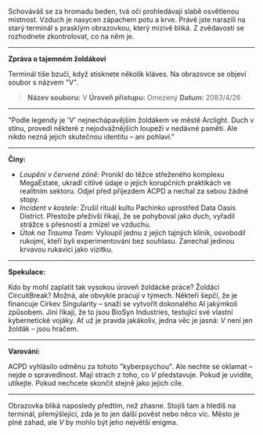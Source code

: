 Schováváš se za hromadu beden, tvá oči prohledávají slabě osvětlenou místnost. Vzduch je nasycen zápachem potu a krve. Právě jste narazili na starý terminál s prasklým obrazovkou, který mizivě bliká. Z zvědavosti se rozhodnete zkontrolovat, co na něm je.

---

**Zpráva o tajemném žoldákovi**

Terminál tiše bzučí, když stisknete několik kláves. Na obrazovce se objeví soubor s názvem "V".

> **Název souboru:** V
> **Úroveň přístupu:** Omezený
> **Datum:** 2083/4/26

---

"Podle legendy je 'V' nejnechápavějším žoldákem ve městě Arclight. Duch v stínu, provedl některé z nejodvážnějších loupeží v nedávné paměti. Ale nikdo nezná jejich skutečnou identitu – ani pohlaví."

---

**Činy:**

- _Loupění v červené zóně:_ Pronikl do těžce střeženého komplexu MegaEstate, ukradl citlivé údaje o jejich korupčních praktikách ve realitním sektoru. Odjel před příjezdem ACPD a nechal za sebou žádné stopy.
- _Incident v kostele:_ Zrušil rituál kultu Pachinko uprostřed Data Oasis District. Přestože přeživší říkají, že se pohyboval jako duch, vyřadil strážce s přesností a zmizel ve vzduchu.
- _Útok na Trauma Team:_ Vyloupil jednu z jejich tajných klinik, osvobodil rukojmí, kteří byli experimentováni bez souhlasu. Zanechal jedinou krvavou rukavici jako vizitku.

---

**Spekulace:**

Kdo by mohl zaplatit tak vysokou úroveň žoldácké práce? Žoldáci CircuitBreak? Možná, ale obvykle pracují v týmech. Někteří šepčí, že je financuje Církev Singularity – snaží se vytvořit dokonalého AI jakýmkoli způsobem. Jiní říkají, že to jsou BioSyn Industries, testující své vlastní kybernetické vojáky.
Ať už je pravda jakákoliv, jedna věc je jasná: _V_ není jen žoldák – jsou hračem.

---

**Varování:**

ACPD vyhlásilo odměnu za tohoto "kyberpsychou". Ale nechte se oklamat – nejde o spravedlnost. Mají strach z toho, co _V_ představuje. Pokud je uvidíte, utíkejte. Pokud nechcete skončit stejně jako jejich cíle.

---

Obrazovka bliká naposledy předtím, než zhasne. Stojíš tam a hledíš na terminál, přemýšlející, zda je to jen další pověst nebo něco víc. Město je plné záhad, ale _V_ by mohlo být jeho největší enigma.
